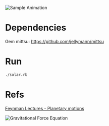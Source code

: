 
![Sample Animation](https://raw.githubusercontent.com/tomlobato/solar_system_mechanics/master/assets/sample.gif)



# Dependencies

Gem mittsu: https://github.com/jellymann/mittsu

# Run

```bash
./solar.rb
```

# Refs

[Feynman Lectures - Planetary motions](http://www.feynmanlectures.caltech.edu/I_09.html#Ch9-S7)

![Gravitational Force Equation](https://raw.githubusercontent.com/tomlobato/solar_system_mechanics/master/assets/gravity.png)



      